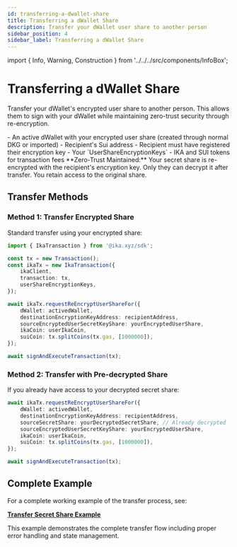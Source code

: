 ```yaml
---
id: transferring-a-dwallet-share
title: Transferring a dWallet Share
description: Transfer your dWallet user share to another person
sidebar_position: 4
sidebar_label: Transferring a dWallet Share
---
```


import { Info, Warning, Construction } from '../../../src/components/InfoBox';

# Transferring a dWallet Share

<Construction />

Transfer your dWallet's encrypted user share to another person. This allows them to sign with your dWallet while maintaining zero-trust security through re-encryption.

<Info title="Prerequisites">
- An active dWallet with your encrypted user share (created through normal DKG or imported)
- Recipient's Sui address
- Recipient must have registered their encryption key
- Your `UserShareEncryptionKeys`
- IKA and SUI tokens for transaction fees
</Info>

<Warning title="Security Model">
**Zero-Trust Maintained:** Your secret share is re-encrypted with the recipient's encryption key. Only they can decrypt it after transfer. You retain access to the original share.
</Warning>

## Transfer Methods

### Method 1: Transfer Encrypted Share

Standard transfer using your encrypted share:

```typescript
import { IkaTransaction } from '@ika.xyz/sdk';

const tx = new Transaction();
const ikaTx = new IkaTransaction({
	ikaClient,
	transaction: tx,
	userShareEncryptionKeys,
});

await ikaTx.requestReEncryptUserShareFor({
	dWallet: activedWallet,
	destinationEncryptionKeyAddress: recipientAddress,
	sourceEncryptedUserSecretKeyShare: yourEncryptedUserShare,
	ikaCoin: userIkaCoin,
	suiCoin: tx.splitCoins(tx.gas, [1000000]),
});

await signAndExecuteTransaction(tx);
```

### Method 2: Transfer with Pre-decrypted Share

If you already have access to your decrypted secret share:

```typescript
await ikaTx.requestReEncryptUserShareFor({
	dWallet: activedWallet,
	destinationEncryptionKeyAddress: recipientAddress,
	sourceSecretShare: yourDecryptedSecretShare, // Already decrypted
	sourceEncryptedUserSecretKeyShare: yourEncryptedUserShare,
	ikaCoin: userIkaCoin,
	suiCoin: tx.splitCoins(tx.gas, [1000000]),
});

await signAndExecuteTransaction(tx);
```

## Complete Example

For a complete working example of the transfer process, see:

**[Transfer Secret Share Example](https://github.com/dwallet-labs/ika/blob/main/sdk/typescript/examples/zero-trust-dwallet/transfer-secret-share.ts)**

This example demonstrates the complete transfer flow including proper error handling and state management.
